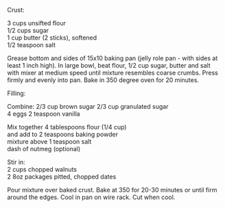 ---
---

Crust: 

3 cups unsifted flour  
1/2 cups sugar   
1 cup butter (2 sticks), softened  
1/2 teaspoon salt  

Grease bottom and sides of 15x10 baking pan (jelly role pan - with sides at least 1 inch high). In large bowl, 
beat flour, 1/2 cup sugar, butter and salt with mixer at medium speed until mixture resembles 
coarse crumbs. Press firmly and evenly into pan. Bake in 350 degree oven for 20 minutes. 

Filling: 

Combine:	2/3 cup brown sugar	2/3 cup granulated sugar  
4 eggs	 2 teaspoon vanilla  

Mix together 4 tablespoons flour (1/4 cup)  
and add to	2 teaspoons baking powder  
mixture above 1 teaspoon salt  
dash of nutmeg (optional)  

Stir in:  
2 cups chopped walnuts  
2 8oz packages pitted, chopped dates  

Pour mixture over baked crust. Bake at 350 for 20-30 minutes or until firm around the edges. Cool in 
pan on wire rack. Cut when cool.
